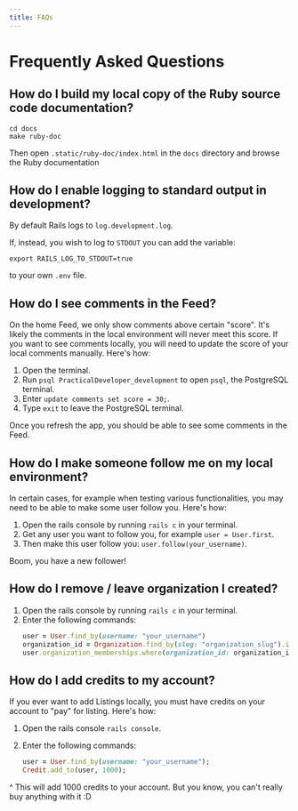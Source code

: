```yaml
---
title: FAQs
---
```


# Frequently Asked Questions

## How do I build my local copy of the Ruby source code documentation?

```shell
cd docs
make ruby-doc
```

Then open `.static/ruby-doc/index.html` in the `docs` directory and browse the
Ruby documentation

## How do I enable logging to standard output in development?

By default Rails logs to `log.development.log`.

If, instead, you wish to log to `STDOUT` you can add the variable:

```shell
export RAILS_LOG_TO_STDOUT=true
```

to your own `.env` file.

## How do I see comments in the Feed?

On the home Feed, we only show comments above certain "score". It's likely the
comments in the local environment will never meet this score. If you want to see
comments locally, you will need to update the score of your local comments
manually. Here's how:

1. Open the terminal.
2. Run `psql PracticalDeveloper_development` to open `psql`, the PostgreSQL
   terminal.
3. Enter `update comments set score = 30;`.
4. Type `exit` to leave the PostgreSQL terminal.

Once you refresh the app, you should be able to see some comments in the Feed.

## How do I make someone follow me on my local environment?

In certain cases, for example when testing various functionalities, you may need
to be able to make some user follow you. Here's how:

1. Open the rails console by running `rails c` in your terminal.
2. Get any user you want to follow you, for example `user = User.first`.
3. Then make this user follow you: `user.follow(your_username)`.

Boom, you have a new follower!

## How do I remove / leave organization I created?

1. Open the rails console by running `rails c` in your terminal.
2. Enter the following commands:
   ```ruby
   user = User.find_by(username: "your_username")
   organization_id = Organization.find_by(slug: "organization_slug").id
   user.organization_memberships.where(organization_id: organization_id).destroy_all
   ```

## How do I add credits to my account?

If you ever want to add Listings locally, you must have credits on your account
to "pay" for listing. Here's how:

1. Open the rails console `rails console`.
2. Enter the following commands:

   ```ruby
   user = User.find_by(username: "your_username");
   Credit.add_to(user, 1000);
   ```

^ This will add 1000 credits to your account. But you know, you can't really buy
anything with it :D
